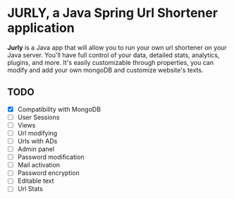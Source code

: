 # JURLY, a Java Spring Url Shortener application

**Jurly** is a Java app that will allow you to run your own url shortener
on your Java server. You'll have full control of your data, detailed stats, analytics,
plugins, and more. It's easily customizable through properties, you can modify and add your
own mongoDB and customize website's texts.

## TODO

- [x] Compatibility with MongoDB
- [ ] User Sessions
- [ ] Views
- [ ] Url modifying
- [ ] Urls with ADs
- [ ] Admin panel
- [ ] Password modification
- [ ] Mail activation
- [ ] Password encryption
- [ ] Editable text
- [ ] Url Stats
